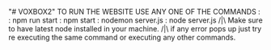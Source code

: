 "# VOXBOX2" 
TO RUN THE WEBSITE USE ANY ONE OF THE COMMANDS :
                                                           : npm run start
                                                           : npm start
                                                           : nodemon server.js
                                                           : node server.js
  /|\  Make sure to have latest node installed in your machine.
  /|\  if any error pops up just try re executing the same command or executing any other commands.

